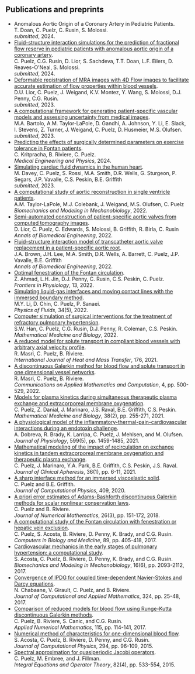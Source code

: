 ## Publications and preprints
- Anomalous Aortic Origin of a Coronary Artery in Pediatric Patients.     
T. Doan, C. Puelz, C. Rusin, S. Molossi.        
*submitted*, 2024.     
- [Fluid-structure interaction simulations for the prediction of fractional flow reserve in pediatric patients with anomalous aortic origin of a coronary artery](https://arxiv.org/abs/2405.01703).       
C. Puelz, C.G. Rusin, D. Lior, S. Sachdeva, T.T. Doan, L.F. Eilers, D. Reaves-O'Neal, S. Molossi.      
*submitted*, 2024.       
- [Deformable registration of MRA images with 4D Flow images to facilitate accurate estimation of flow properties within blood vessels](https://arxiv.org/abs/2312.03116).             
D.U. Lior, C. Puelz, J. Weigand, K.V. Montez, Y. Wang, S. Molossi, D.J. Penny, C.G. Rusin.      
*submitted*, 2023.      
- [A computational framework for generating patient-specific vascular models and assessing uncertainty from medical images](https://arxiv.org/abs/2309.08779).     
M.A. Bartolo, A.M. Taylor-LaPole, D. Gandhi, A. Johnson, Y. Li, E. Slack, I. Stevens, Z. Turner, J. Weigand, C. Puelz, D. Husmeier, M.S. Olufsen.      
*submitted*, 2023.     
- [Predicting the effects of surgically determined parameters on exercise tolerance in Fontan patients](https://doi.org/10.1016/j.medengphy.2024.104152).             
C. Kritpracha, B. Riviere, C. Puelz.    
*Medical Engineering and Physics*, 2024.     
- [Simulating cardiac fluid dynamics in the human heart](https://arxiv.org/abs/2307.02680).    
M. Davey, C. Puelz, S. Rossi, M.A. Smith, D.R. Wells, G. Sturgeon, P. Segars, J.P. Vavalle, C.S. Peskin, B.E. Griffith        
*submitted*, 2023.     
- [A computational study of aortic reconstruction in single ventricle patients](https://link.springer.com/article/10.1007/s10237-022-01650-w).   
A.M. Taylor-LaPole, M.J. Colebank, J. Weigand, M.S. Olufsen, C. Puelz  
*Biomechanics and Modeling in Mechanobiology*, 2022.  
- [Semi-automated construction of patient-specific aortic valves from computed tomography images](https://link.springer.com/article/10.1007/s10439-022-03075-z).           
D. Lior, C. Puelz, C. Edwards, S. Molossi, B. Griffith, R. Birla, C. Rusin        
*Annals of Biomedical Engineering*, 2022.    
- [Fluid–structure interaction model of transcatheter aortic valve replacement in a patient-specific aortic root](https://link.springer.com/article/10.1007/s10439-022-03047-3).  
J.A. Brown, J.H. Lee, M.A. Smith, D.R. Wells, A. Barrett, C. Puelz, J.P. Vavalle, B.E. Griffith    
*Annals of Biomedical Engineering*, 2022.  
- [Optimal fenestration of the Fontan circulation](https://www.frontiersin.org/articles/10.3389/fphys.2022.867995/full).        
Z. Ahmad, L.H. Jin, D.J. Penny, C. Rusin, C.S. Peskin, C. Puelz.     
*Frontiers in Physiology*, 13, 2022.  
- [Simulating liquid-gas interfaces and moving contact lines with the immersed boundary method](https://aip.scitation.org/doi/10.1063/5.0086452).       
M.Y. Li, D. Chin, C. Puelz, P. Sanaei.   
*Physics of Fluids*, 34(5), 2022.  
- [Computer simulation of surgical interventions for the treatment of refractory pulmonary hypertension](https://academic.oup.com/imammb/advance-article-abstract/doi/10.1093/imammb/dqac011/6671730?redirectedFrom=fulltext&login=true).     
S.W. Han, C. Puelz, C.G. Rusin, D.J. Penny, R. Coleman, C.S. Peskin.   
*Mathematical Medicine and Biology*, 2022.
- [A reduced model for solute transport in compliant blood vessels with arbitrary axial velocity profile](https://www.sciencedirect.com/science/article/pii/S0017931021004828?via%3Dihub).     
R. Masri, C. Puelz, B. Riviere.   
*International Journal of Heat and Mass Transfer*, 176, 2021. <!--[link-to-arXiv:1912.0957](https://arxiv.org/abs/1912.09587).-->  
- [A discontinuous Galerkin method for blood flow and solute transport in one dimensional vessel networks](https://link.springer.com/article/10.1007/s42967-021-00126-5).     
R. Masri, C. Puelz, B. Riviere.   
*Communications on Applied Mathematics and Computation*, 4, pp. 500-529, 2022.  
- [Models for plasma kinetics during simultaneous therapeutic plasma exchange and extracorporeal membrane oxygenation](https://academic.oup.com/imammb/advance-article-abstract/doi/10.1093/imammb/dqab003/6149285?redirectedFrom=fulltext).        
C. Puelz, Z. Danial, J. Marinaro, J.S. Raval, B.E. Griffith, C.S. Peskin.     
*Mathematical Medicine and Biology*, 38(2), pp. 255-271, 2021. <!--[link-to-arXiv:2006.06100](https://arxiv.org/abs/2006.06100).-->   
- [A physiological model of the inflammatory-thermal-pain-cardiovascular interactions during an endotoxin challenge](https://physoc.onlinelibrary.wiley.com/doi/10.1113/JP280883).      
A. Dobreva, R. Brady, K. Larripa, C. Puelz, J. Mehlsen, and M. Olufsen.   
*Journal of Physiology*, 599(5), pp. 1459-1485, 2021.   
- [Mathematical modeling of the impact of recirculation on exchange kinetics in tandem extracorporeal membrane oxygenation and therapeutic plasma exchange](https://onlinelibrary.wiley.com/doi/abs/10.1002/jca.21805).      
C. Puelz, J. Marinaro, Y.A. Park, B.E. Griffith, C.S. Peskin, J.S. Raval.   
*Journal of Clinical Apheresis*, 36(1), pp. 6-11, 2021.   
- [A sharp interface method for an immersed viscoelastic solid](https://www.sciencedirect.com/science/article/pii/S0021999119309222).      
C. Puelz and B.E. Griffith.   
*Journal of Computational Physics*, 409, 2020. <!--[link-to-arXiv:1902.02424](https://arxiv.org/abs/1902.02424), [link-to-journal](https://www.sciencedirect.com/science/article/pii/S0021999119309222).-->  
- [A priori error estimates of Adams-Bashforth discontinuous Galerkin methods for scalar nonlinear conservation laws](https://www.degruyter.com/view/j/jnma.2018.26.issue-3/jnma-2017-0011/jnma-2017-0011.xml?format=INT").     
C. Puelz and B. Riviere.   
*Journal of Numerical Mathematics*, 26(3), pp. 151-172, 2018. <!--[link-to-journal](https://www.degruyter.com/view/j/jnma.2018.26.issue-3/jnma-2017-0011/jnma-2017-0011.xml?format=INT").-->  
- [A computational study of the Fontan circulation with fenestration or hepatic vein exclusion](http://www.sciencedirect.com/science/article/pii/S0010482517302834).     
C. Puelz, S. Acosta, B. Riviere, D. Penny, K. Brady, and C.G. Rusin.  
*Computers in Biology and Medicine*, 89, pp. 405-418, 2017. <!--[link-to-journal](http://www.sciencedirect.com/science/article/pii/S0010482517302834).-->
- [Cardiovascular mechanics in the early stages of pulmonary hypertension: a computational study](https://link.springer.com/article/10.1007/s10237-017-0940-4).     
S. Acosta, C. Puelz, B. Riviere, D. Penny, K. Brady, and C.G. Rusin.   
*Biomechanics and Modeling in Mechanobiology*, 16(6), pp. 2093-2112, 2017. <!--[link-to-journal](https://link.springer.com/article/10.1007/s10237-017-0940-4).-->
- [Convergence of IPDG for coupled time-dependent Navier-Stokes and Darcy equations](http://www.sciencedirect.com/science/article/pii/S0377042717301577).     
N. Chabaane, V. Girault, C. Puelz, and B. Riviere.   
*Journal of Computational and Applied Mathematics*, 324, pp. 25-48, 2017. <!--[link-to-journal](http://www.sciencedirect.com/science/article/pii/S0377042717301577).-->
- [Comparison of reduced models for blood flow using Runge-Kutta discontinuous Galerkin methods](http://www.sciencedirect.com/science/article/pii/S0168927417300077).     
C. Puelz, B. Riviere, S. Canic, and C.G. Rusin.   
*Applied Numerical Mathematics*, 115, pp. 114-141, 2017. <!--[link-to-journal](http://www.sciencedirect.com/science/article/pii/S0168927417300077), [link-to-arXiv:1511.05277](http://arxiv.org/abs/1511.05277).-->    
- [Numerical method of characteristics for one-dimensional blood flow](http://www.sciencedirect.com/science/article/pii/S0021999115002004#).     
S. Acosta, C. Puelz, B. Riviere, D. Penny, and C.G. Rusin.  
*Journal of Computational Physics*, 294, pp. 96-109, 2015. <!--[link-to-journal](http://www.sciencedirect.com/science/article/pii/S0021999115002004#), [link-to-arXiv:1411.5574](http://arxiv.org/abs/1411.5574).--> 
- [Spectral approximation for quasiperiodic Jacobi operators](http://link.springer.com/article/10.1007/s00020-014-2214-1).  
C. Puelz, M. Embree, and J. Fillman.  
*Integral Equations and Operator Theory*, 82(4), pp. 533-554, 2015. <!--[link-to-journal](http://link.springer.com/article/10.1007/s00020-014-2214-1)", [link-to-arXiv:1408.0370](http://arxiv.org/abs/1408.0370).-->
